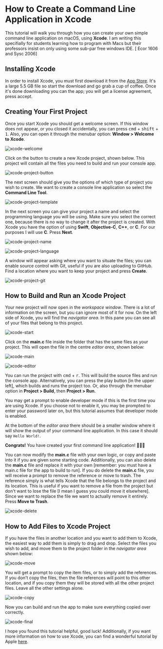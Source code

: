# How to Create a Command Line Application in Xcode

This tutorial will walk you through how you can create your own simple command line application on macOS, using **Xcode**. I am writing this specifially for students learning how to program with Macs but their professors insist on only using some sub-par free windows IDE. [ Ecor 1606 and Sysc 2006]

## Installing Xcode

In order to install Xcode, you must first download it from the <a href="https://itunes.apple.com/ca/app/xcode/id497799835?mt=12">App Store</a>. It's a large 5.5 GB file so start the download and go grab a cup of coffee. Once it's done downloading you can the app; you will get a license agreement, press accept.

## Creating Your First Project

Once you start Xcode you should get a welcome screen. If this window does not appear, or you closed it accidentally, you can press <kbd>cmd</kbd> + <kbd>shift</kbd> + <kbd>1</kbd>. Also, you can open it through the menubar option: **Window > Welcome to Xcode**.

![xcode-welcome](xcode-welcome.png)

Click on the button to create a new Xcode project, shown below. This project will contain all the files you need to build and run your console app.

![xcode-project-button](xcode-project-button.png)

The next screen should give you the options of which type of project you wish to create. We want to create a console line application so select the **Command Line Tool**.

![xcode-project-template](xcode-project-template.png)

In the next screen you can give your project a name and select the programming language you will be using. Make sure you select the correct one, because there is no way to change it after the project is created. With Xcode you have the option of using **Swift**, **Objective-C**, **C++**, or **C**. For our purposes I will use **C**. Press **Next**.

![xcode-project-name](xcode-project-name.png)

![xcode-project-language](xcode-project-language.png)

A window will appear asking where you want to situate the files; you can enable source control with Git, useful if you are also uploading to GitHub. Find a location where you want to keep your project and press **Create**.

![xcode-project-git](xcode-project-git.png)

## How to Build and Run an Xcode Project

Your new project will now open in the _workspace window_. There is a lot of information on the screen, but you can ignore most of it for now. On the left side of Xcode, you will find the _navigator area_. In this pane you can see all of your files that belong to this project.

![xcode-start](xcode-start.png)

Click on the **main.c** file inside the folder that has the same files as your project. This will open the file in the centre _editor area_, shown below:

![xcode-main](xcode-main.png)

![xcode-editor](xcode-editor.png)

You can run the project with <kbd>cmd</kbd> + <kbd>r</kbd>. This will build the source files and run the console app. Alternatively, you can press the play button [in the upper left], which builds and runs the project too. Or, also through the menubar option in **Project > Build**, then **Project > Run**.

You may get a prompt to enable developer mode if this is the first time you are using Xcode. If you choose not to enable it, you may be prompted to enter your password later on, but this tutorial assumes that developer mode is enabled.

At the bottom of the _editor area_ there should be a smaller window where it will show the output of your command line application. In this case it should say `Hello World!`.

**Congrats!** You have created your first command line application! 🎉🎉🎉

You can now modify the **main.c** file with your own logic, or copy and paste into it if you are given some starting code. Additionally, you can also delete the **main.c** file and replace it with your own [remember: you must have a main.c file for the app to build to run]. If you do delete the **main.c** file, you will receive a prompt to remove the reference or move to trash. The reference simply is what tells Xcode that the file belongs to the project and its location. This is useful if you want to remove a file from the project but don't want to lose the file [I mean I guess you could move it elsewhere]. Since we want to replace the file we want to actually remove it entirely. Press **Move to Trash**.

![xcode-delete](xcode-delete.png)

## How to Add Files to Xcode Project

If you have the files in another location and you want to add them to Xcode, the easiest way to add them is simply to drag and drop. Select the files you wish to add, and move them to the project folder in the _navigator area_ shown below:

![xcode-move](xcode-move.png)

You will get a prompt to copy the item files, or to simply add the references. If you don't copy the files, then the file references will point to this other location, and if you copy them they will be stored with all the other project files. Leave all the other settings alone.

![xcode-copy](xcode-copy.png)

Now you can build and run the app to make sure everything copied over correctly.

![xcode-final](xcode-final.png)

I hope you found this tutorial helpful, good luck! Additionally, if you want more information on how to use Xcode, you can find a wonderful tutorial by Apple <a href="https://developer.apple.com/library/content/referencelibrary/GettingStarted/DevelopiOSAppsSwift/BuildABasicUI.html">here</a>.